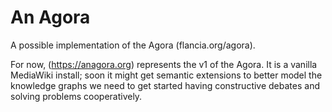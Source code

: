 # An Agora
A possible implementation of the Agora (flancia.org/agora).

For now, (https://anagora.org) represents the v1 of the Agora. It is a vanilla MediaWiki install; soon it might get semantic extensions to better model the knowledge graphs we need to get started having constructive debates and solving problems cooperatively. 
